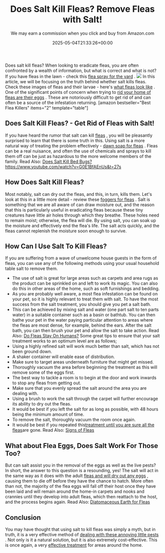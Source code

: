 ﻿---
author: We may earn a commission when you click and buy from Amazon.com
layout: post
title: Does Salt Kill Fleas? Remove Fleas with Salt!
date: '2025-05-04T21:33:26+00:00'
categories:
- Fleas
- Guide
tags: []
slug: /does-salt-kill-fleas/
lastmod: 2025-05-07T12:21:26+03:00
---

Does salt kill fleas? When looking to eradicate fleas, you are often confronted by a wealth of information, but what is correct and what is not? If you have fleas in the lawn - check this
[flea spray for the yard](https://pestpolicy.com/best-flea-spray-for-yard/)
.
![](/assets/img/img/)
In this article, we will be focusing on the truth behind whether salt kills fleas. Check these images of fleas and their larvae - here's
[what fleas look like](https://pestpolicy.com/what-do-fleas-look-like/)
.
One of the significant points of concern when trying to
[rid your home of fleas are their eggs](https://pestpolicy.com/does-the-dryer-kill-fleas/)
. These are notoriously difficult to get rid of and can often be a source of the infestation returning.
[amazon bestseller="Best Flea Killers" items="2" template="table"]
## Does Salt Kill Fleas? - Get Rid of Fleas with Salt!
If you have heard the rumor that salt can kill
[fleas](http://ipm.ucanr.edu/PMG/PESTNOTES/pn7419.html)
, you will be pleasantly surprised to learn that there is some truth in this. Using salt is a more natural way of treating the problem effectively -
[dawn soap for fleas](https://pestpolicy.com/dawn-dish-soap-for-fleas/)
.
Fleas can be a real nuisance, and often the use of chemicals and sprays to kill them off can be just as hazardous to the more welcome members of the family. Read Also:
[Does Salt Kill Bed Bugs?](https://pestpolicy.com/does-salt-kill-bed-bugs/)
https://www.youtube.com/watch?v=G0E1BfAEnUs&t=27s
## How Does Salt Kill Fleas?
Most notably, salt can dry out the fleas, and this, in turn, kills them. Let's look at this in a little more detail - review these
[foggers for fleas](https://pestpolicy.com/best-fogger-for-fleas/)
.
Salt is something that we are all aware of can draw moisture out, and the reason that this is particularly useful in eradicating fleas because these tiny creatures have little air holes through which they breathe.
These holes need to remain moist; otherwise, the flea will die. By using salt, you can soak up the moisture and effectively end the flea's life. The salt acts quickly, and the fleas cannot replenish the moisture soon enough to survive.
## How Can I Use Salt To Kill Fleas?
If you are suffering from a wave of unwelcome house guests in the form of fleas, you can use any of the following methods using your usual household table salt to remove them.
- The use of salt is great for large areas such as carpets and area rugs as the product can be sprinkled on and left to work its magic. You can also do this in other areas of the home, such as soft furnishings and bedding.
- As you are probably well aware, a most flea infestation can be found on your pet, so it is highly relevant to treat them with salt. To have the most success from the salt treatment, you should give you pet a salt bath.
- This can be achieved by mixing salt and water (one part salt to ten parts water) in a suitable container such as a basin or bathtub.
You can then bathe your pet in the water paying particular attention to areas where the fleas are most dense, for example, behind the ears.
After the salt bath, you can then brush your pet and allow the salt to take action. Read Also:
[Do Fleas Stay On Humans?](https://pestpolicy.com/do-fleas-stay-on-humans/)
Some great tips to ensure that your salt treatment works to an optimum level are as follows;
- Using a highly refined salt will work much better than salt, which has not been ground down.
- A shaker container will enable ease of distribution.
- Make sure to target areas underneath furniture that might get missed.
- Thoroughly vacuum the area before beginning the treatment as this will remove some of the eggs first.
- The best way to tackle a room is to begin at the door and work inwards to stop any fleas from getting out.
- Make sure that you evenly spread the salt around the area you are dealing with.
- Using a brush to work the salt through the carpet will further encourage its ability to dry out the fleas.
- It would be best if you left the salt for as long as possible, with 48 hours being the minimum amount of time.
- To remove the salt, thoroughly vacuum the room once again.
- It would be best if you repeated this[treatment until you are sure all the fleas](https://pestpolicy.com/best-flea-treatment-for-cats/)are gone.
Read Also:
[Signs of Fleas](https://pestpolicy.com/how-to-tell-if-you-have-fleas/)
## What about Flea Eggs, Does Salt Work For Those Too?
But can salt assist you in the removal of the eggs as well as the live pests? In short, the answer to this question is a resounding, yes!
The salt will act in the same way as it does with the adult
[fleas and will dry out any eggs](https://pestpolicy.com/how-to-kill-flea-eggs/)
, causing them to die off before they have the chance to hatch.
More often than not, the majority of the flea eggs will fall off their host once they have been laid and will remain around the home-in carpets and nooks and crannies until they develop into adult fleas, which then reattach to the host, and the process begins again.
Read Also:
[Diatomaceous Earth for Fleas](https://pestpolicy.com/diatomaceous-earth-for-fleas/)
## Conclusion
You may have thought that using salt to kill fleas was simply a myth, but in truth, it is a very effective method of
[dealing with these annoying little pests](https://citybugs.tamu.edu/factsheets/biting-stinging/others/ent-3001/)
.
Not only is it a natural solution, but it is also extremely cost-effective. This is once again, a very
[effective treatment](https://pestpolicy.com/soil-treatment-for-termites/)
for areas around the home.